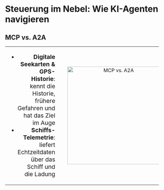 
# Steuerung im Nebel: Wie KI-Agenten navigieren

<table style="width:100%; text-align:center; vertical-align:middle;">
	<h2>MCP vs. A2A</h2>
	<tr>
		<td style="width:33%; vertical-align:middle; text-align:right; padding-right:2em;">
			<ul style="list-style-type: disc; font-size:1.2em;">
				<li><b>Digitale Seekarten & GPS-Historie</b>: kennt die Historie, frühere Gefahren und hat das Ziel im Auge</li>
				<li><b>Schiffs-Telemetrie</b>: liefert Echtzeitdaten über das Schiff und die Ladung</li>
			</ul>
		</td>
		<td style="width:34%; vertical-align:middle;">
			<img src="images/mcp-a2a.png" alt="MCP vs. A2A" style="max-width: 100%; height: 320px; object-fit: contain;" />
		</td>
		<td style="width:33%; vertical-align:middle; text-align:left; padding-left:2em;">
			<ul style="list-style-type: disc; font-size:1.2em;">
				<li><b>Navigations-Agent</b>: kommuniziert mit dem Maschinenraum-Agenten für die beste Route</li>
				<li><b>Kommunikations-Agent</b>: hört den Funk ab und warnt das Team</li>
			</ul>
		</td>
	</tr>
</table>